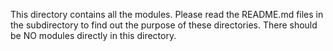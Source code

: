This directory contains all the modules. Please read the README.md files in the
subdirectory to find out the purpose of these directories. There should be NO
modules directly in this directory.
